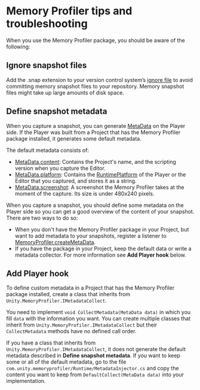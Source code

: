 # Memory Profiler tips and troubleshooting

When you use the Memory Profiler package, you should be aware of the following:

## Ignore snapshot files

Add the .snap extension to your version control system’s [ignore file](https://www.atlassian.com/git/tutorials/saving-changes/gitignore) to avoid committing memory snapshot files to your repository. Memory snapshot files might take up large amounts of disk space.

## Define snapshot metadata

When you capture a snapshot, you can generate [MetaData](https://docs.unity3d.com/2018.3/Documentation/ScriptReference/Profiling.Memory.Experimental.MetaData.html) on the Player side. If the Player was built from a Project that has the Memory Profiler package installed, it generates some default metadata.

The default metadata consists of:
* [MetaData.content](https://docs.unity3d.com/2018.3/Documentation/ScriptReference/Profiling.Memory.Experimental.MetaData-content.html): Contains the Project's name, and the scripting version when you capture the Editor.
* [MetaData.platform](https://docs.unity3d.com/2018.3/Documentation/ScriptReference/Profiling.Memory.Experimental.MetaData-platform.html): Contains the [RuntimePlatform](https://docs.unity3d.com/ScriptReference/RuntimePlatform.html) of the Player or the Editor that you captured, and stores it as a string.
* [MetaData.screenshot](https://docs.unity3d.com/2018.3/Documentation/ScriptReference/Profiling.Memory.Experimental.MetaData-screenshot.html): A screenshot the Memory Profiler takes at the moment of the capture. Its size is under 480x240 pixels.

When you capture a snapshot, you should define some metadata on the Player side so you can get a good overview of the content of your snapshot. There are two ways to do so:

* When you don't have the Memory Profiler package in your Project, but want to add metadata to your snapshots, register a listener to [MemoryProfiler.createMetaData](https://docs.unity3d.com/2018.3/Documentation/ScriptReference/Profiling.Memory.Experimental.MemoryProfiler-createMetaData.html).
* If you have the package in your Project, keep the default data or write a metadata collector. For more information see __Add Player hook__ below.

## Add Player hook

To define custom metadata in a Project that has the Memory Profiler package installed, create a class that inherits from `Unity.MemoryProfiler.IMetadataCollect`.

You need to implement `void CollectMetadata(MetaData data)` in which you fill `data` with the information you want. You can create multiple classes that inherit from `Unity.MemoryProfiler.IMetadataCollect` but their `CollectMetadata` methods have no defined call order.

If you have a class that inherits from `Unity.MemoryProfiler.IMetadataCollect`, it does not generate the default metadata described in __Define snapshot metadata__. If you want to keep some or all of the default metadata, go to the file `com.unity.memoryprofiler/Runtime/MetadataInjector.cs` and copy the content you want to keep from `DefaultCollect(MetaData data)` into your implementation.